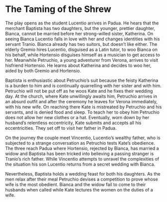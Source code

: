 <!-- ======================================================================
--- Search engine
title:          The Taming of the Shrew
keywords:       taming, shrew, comedy
description:    The Taming of the Shrew by William Shakespeare.
--- Menu system
order:          120
text:           The Taming of the Shrew
hidden:         false
umbel:          false
--- Page properties
id:             
document:       
layout:         layout-2-left
$-left:         play-list
searchable:     true
======================================================================= -->

# The Taming of the Shrew

The play opens as the student Lucentio arrives in Padua. He hears that the
merchant Baptista has two daughters, but the younger, prettier daughter, Bianca,
cannot be married before her strong-willed sister, Katherina. On seeing Bianca
Lucentio falls in love with her and changes identities with his servant Tranio.
Bianca already has two suitors, but doesn’t like either. The elderly Gremio hires
Lucentio, disguised as a Latin tutor, to woo Bianca on his behalf, while Hortensio
disguises himself as a musician to get access to her. Meanwhile Petruchio, a
young adventurer from Verona, arrives to visit hisfriend Hortensio. He learns
about Katherina and decides to woo her, aided by both Gremio and Hortensio.

Baptista is enthusiastic about Petruchio’s suit because the feisty Katherina is
a burden to him and is continually quarrelling with her sister and with him.
Petruchio will not be put off as he woos Kate and he fixes their wedding day.
At the church, where Kate unwillingly awaits him, Petruchio arrives in an absurd
outfit and after the ceremony he leaves for Verona immediately, with his new
wife. On reaching there Kate is mistreated by Petruchio and his servants, and is
denied food and sleep. To teach her to obey him Petruchio does not allow her new
clothes or a hat. Eventually, worn down by her husband’s relentless eccentricity,
Kate submits and accepts all his eccentricities. They set off to visit her father
in Padua.

On the journey the couple meet Vincentio, Lucentio’s wealthy father, who is
subjected to a strange conversation as Petruchio tests Kate’s obedience. The
three reach Padua where Hortensio, rejected by Bianca, has married a widow and
Baptista has been tricked into believing a passing stranger is Tranio’s rich
father. While Vincentio attempts to unravel the complexities of the situation
his son Lucentio returns from a secret wedding with Bianca.

Nevertheless, Baptista holds a wedding feast for both his daughters. As the men
relax after their meal Petruchio devises a competition to prove whose wife is
the most obedient. Bianca and the widow fail to come to their husbands when
called while Kate lectures the women on the duties of a wife.

